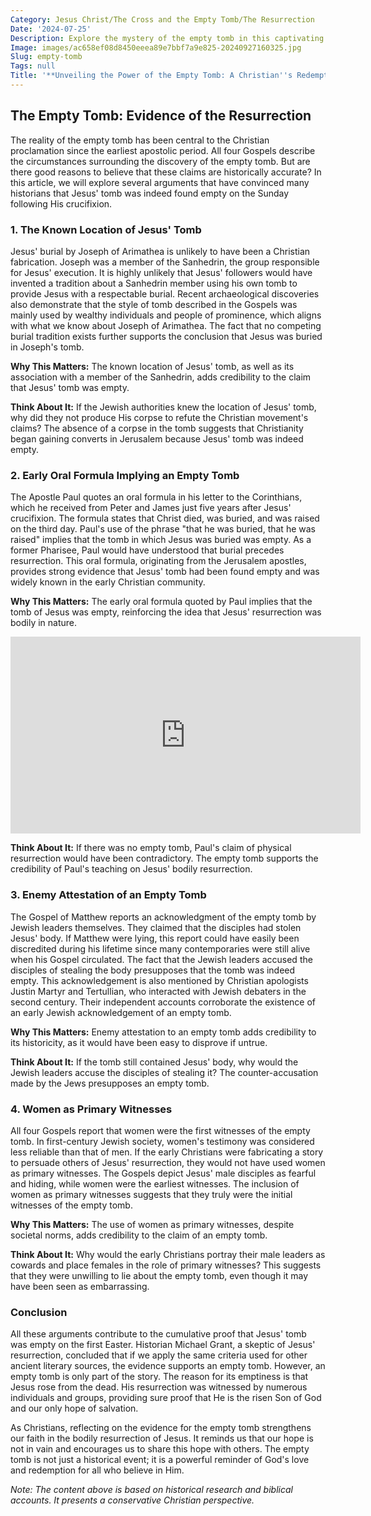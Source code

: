 ```yaml
---
Category: Jesus Christ/The Cross and the Empty Tomb/The Resurrection
Date: '2024-07-25'
Description: Explore the mystery of the empty tomb in this captivating article. Uncover the secrets behind this historical event and its significance.
Image: images/ac658ef08d8450eeea89e7bbf7a9e825-20240927160325.jpg
Slug: empty-tomb
Tags: null
Title: '**Unveiling the Power of the Empty Tomb: A Christian''s Redemption Story**'
---
```


## The Empty Tomb: Evidence of the Resurrection

The reality of the empty tomb has been central to the Christian proclamation since the earliest apostolic period. All four Gospels describe the circumstances surrounding the discovery of the empty tomb. But are there good reasons to believe that these claims are historically accurate? In this article, we will explore several arguments that have convinced many historians that Jesus' tomb was indeed found empty on the Sunday following His crucifixion.

### 1. The Known Location of Jesus' Tomb

Jesus' burial by Joseph of Arimathea is unlikely to have been a Christian fabrication. Joseph was a member of the Sanhedrin, the group responsible for Jesus' execution. It is highly unlikely that Jesus' followers would have invented a tradition about a Sanhedrin member using his own tomb to provide Jesus with a respectable burial. Recent archaeological discoveries also demonstrate that the style of tomb described in the Gospels was mainly used by wealthy individuals and people of prominence, which aligns with what we know about Joseph of Arimathea. The fact that no competing burial tradition exists further supports the conclusion that Jesus was buried in Joseph's tomb.

**Why This Matters:** The known location of Jesus' tomb, as well as its association with a member of the Sanhedrin, adds credibility to the claim that Jesus' tomb was empty.

**Think About It:** If the Jewish authorities knew the location of Jesus' tomb, why did they not produce His corpse to refute the Christian movement's claims? The absence of a corpse in the tomb suggests that Christianity began gaining converts in Jerusalem because Jesus' tomb was indeed empty.

### 2. Early Oral Formula Implying an Empty Tomb

The Apostle Paul quotes an oral formula in his letter to the Corinthians, which he received from Peter and James just five years after Jesus' crucifixion. The formula states that Christ died, was buried, and was raised on the third day. Paul's use of the phrase "that he was buried, that he was raised" implies that the tomb in which Jesus was buried was empty. As a former Pharisee, Paul would have understood that burial precedes resurrection. This oral formula, originating from the Jerusalem apostles, provides strong evidence that Jesus' tomb had been found empty and was widely known in the early Christian community.

**Why This Matters:** The early oral formula quoted by Paul implies that the tomb of Jesus was empty, reinforcing the idea that Jesus' resurrection was bodily in nature.


<iframe width="560" height="315" src="https://www.youtube.com/embed/iUh7KfdQvE4" frameborder="0" allow="autoplay; encrypted-media" allowfullscreen></iframe>


**Think About It:** If there was no empty tomb, Paul's claim of physical resurrection would have been contradictory. The empty tomb supports the credibility of Paul's teaching on Jesus' bodily resurrection.

### 3. Enemy Attestation of an Empty Tomb

The Gospel of Matthew reports an acknowledgment of the empty tomb by Jewish leaders themselves. They claimed that the disciples had stolen Jesus' body. If Matthew were lying, this report could have easily been discredited during his lifetime since many contemporaries were still alive when his Gospel circulated. The fact that the Jewish leaders accused the disciples of stealing the body presupposes that the tomb was indeed empty. This acknowledgement is also mentioned by Christian apologists Justin Martyr and Tertullian, who interacted with Jewish debaters in the second century. Their independent accounts corroborate the existence of an early Jewish acknowledgement of an empty tomb.

**Why This Matters:** Enemy attestation to an empty tomb adds credibility to its historicity, as it would have been easy to disprove if untrue.

**Think About It:** If the tomb still contained Jesus' body, why would the Jewish leaders accuse the disciples of stealing it? The counter-accusation made by the Jews presupposes an empty tomb.

### 4. Women as Primary Witnesses

All four Gospels report that women were the first witnesses of the empty tomb. In first-century Jewish society, women's testimony was considered less reliable than that of men. If the early Christians were fabricating a story to persuade others of Jesus' resurrection, they would not have used women as primary witnesses. The Gospels depict Jesus' male disciples as fearful and hiding, while women were the earliest witnesses. The inclusion of women as primary witnesses suggests that they truly were the initial witnesses of the empty tomb.

**Why This Matters:** The use of women as primary witnesses, despite societal norms, adds credibility to the claim of an empty tomb.

**Think About It:** Why would the early Christians portray their male leaders as cowards and place females in the role of primary witnesses? This suggests that they were unwilling to lie about the empty tomb, even though it may have been seen as embarrassing.

### Conclusion

All these arguments contribute to the cumulative proof that Jesus' tomb was empty on the first Easter. Historian Michael Grant, a skeptic of Jesus' resurrection, concluded that if we apply the same criteria used for other ancient literary sources, the evidence supports an empty tomb. However, an empty tomb is only part of the story. The reason for its emptiness is that Jesus rose from the dead. His resurrection was witnessed by numerous individuals and groups, providing sure proof that He is the risen Son of God and our only hope of salvation.

As Christians, reflecting on the evidence for the empty tomb strengthens our faith in the bodily resurrection of Jesus. It reminds us that our hope is not in vain and encourages us to share this hope with others. The empty tomb is not just a historical event; it is a powerful reminder of God's love and redemption for all who believe in Him.

*Note: The content above is based on historical research and biblical accounts. It presents a conservative Christian perspective.*